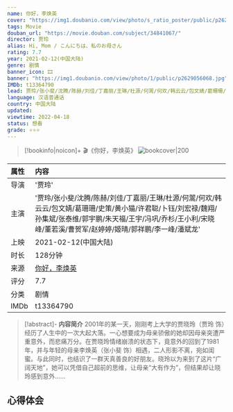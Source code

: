 ```yaml
---
name: 你好，李焕英
cover: "https://img1.doubanio.com/view/photo/s_ratio_poster/public/p2629056068.jpg"
tags: Movie
douban_url: "https://movie.douban.com/subject/34841067/"
director: 贾玲
alias: Hi, Mom / こんにちは、私のお母さん
rating: 7.7
year: 2021-02-12(中国大陆)
genre: 剧情
banner_icon: 🎞
banner: "https://img1.doubanio.com/view/photo/1/public/p2629056068.jpg"
IMDb: t13364790
lead: 贾玲/张小斐/沈腾/陈赫/刘佳/丁嘉丽/王琳/杜源/何翯/何欢/韩云云/包文婧/葛珊珊/史策/黄小猫/许君聪/卜钰/刘宏禄/魏翔/孙集斌/张泰维/郭宇鹏/朱天福/王宇/冯巩/乔杉/王小利/宋晓峰/董若溪/曹贺军/赵婷婷/姬晴/郭祥鹏/李一峰/潘斌龙
language: 汉语普通话
country: 中国大陆
updated: 
viewtime: 2022-04-18
status: 想看
grade: ⭐️⭐️⭐️
---
```

> [!bookinfo|noicon]+ 🎬《你好，李焕英》
> ![bookcover|200](https://img1.doubanio.com/view/photo/s_ratio_poster/public/p2629056068.jpg)
>
| 属性 | 内容                                       |
|:---- |:------------------------------------------ |
| 导演 | '贾玲'                         |
| 主演 | '贾玲/张小斐/沈腾/陈赫/刘佳/丁嘉丽/王琳/杜源/何翯/何欢/韩云云/包文婧/葛珊珊/史策/黄小猫/许君聪/卜钰/刘宏禄/魏翔/孙集斌/张泰维/郭宇鹏/朱天福/王宇/冯巩/乔杉/王小利/宋晓峰/董若溪/曹贺军/赵婷婷/姬晴/郭祥鹏/李一峰/潘斌龙'                             |
| 上映 | 2021-02-12(中国大陆)                             |
| 时长 | 128分钟                   |
| 来源 | [你好，李焕英](https://movie.douban.com/subject/34841067/) |
| 评分 | 7.7                           |
| 分类 | 剧情                            |
| IMDb | t13364790                             | 

> [!abstract]- **内容简介**
>  2001年的某一天，刚刚考上大学的贾晓玲（贾玲 饰）经历了人生中的一次大起大落。一心想要成为母亲骄傲的她却因母亲突遭严重意外，而悲痛万分。在贾晓玲情绪崩溃的状态下，竟意外的回到了1981年，并与年轻的母亲李焕英（张小斐 饰）相遇，二人形影不离，宛如闺蜜。与此同时，也结识了一群天真善良的好朋友。晓玲以为来到了这片“广阔天地”，她可以凭借自己超前的思维，让母亲“大有作为”，但结果却让晓玲感到意外......
>  
## 心得体会
